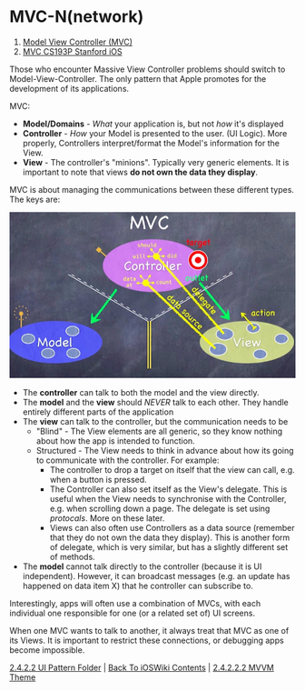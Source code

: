 # MVC-N(network)

1. [Model View Controller (MVC)](https://daddycoding.com/2021/06/07/model-view-controller-mvc/)
2. [MVC CS193P Stanford iOS](https://github.com/eldaroid/CS193P-Stanford-iOS-lectures/blob/master/Lecture%202%20-%20MVC/Lecture%202%20-%20MVC.md)

Those who encounter Massive View Controller problems should switch to Model-View-Controller. The only pattern that Apple promotes for the development of its applications.

MVC:

* **Model/Domains** - *What* your application is, but not *how* it's displayed
* **Controller** - *How* your Model is presented to the user. (UI Logic). More properly, Controllers interpret/format the Model's information for the View.
* **View** - The controller's "minions". Typically very generic elements. It is important to note that views **do not own the data they display**.

MVC is about managing the communications between these different types. The keys are:

![alt text](https://github.com/eldaroid/pictures/blob/master/Swift/MVC.jpg?raw=true)

* The **controller** can talk to both the model and the view directly.
* The **model** and the **view** should *NEVER* talk to each other. They handle entirely different parts of the application
* The **view** can talk to the controller, but the communication needs to be 
    * "Blind" - The View elements are all generic, so they know nothing about how the app is intended to function.
    * Structured - The View needs to think in advance about how its going to communicate with the controller. For example:
      *  The controller to drop a target on itself that the view can call, e.g. when a button is pressed.
      *  The Controller can also set itself as the View's delegate. This is useful when the View needs to synchronise with the Controller, e.g. when scrolling down a page. The delegate is set using *protocals*. More on these later.
      *  Views can also often use Controllers as a data source (remember that they do not own the data they display). This is another form of delegate, which is very similar, but has a slightly different set of methods.
 *  The **model** cannot talk directly to the controller (because it is UI independent). However, it can broadcast messages (e.g. an update has happened on data item X) that he controller can subscribe to.

Interestingly, apps will often use a combination of MVCs, with each individual one responsible for one (or a related set of) UI screens.

When one MVC wants to talk to another, it always treat that MVC as one of its Views. It is important to restrict these connections, or debugging apps become impossible.

[2.4.2.2 UI Pattern Folder](../2.4.2.2%20UIPattern/) | [Back To iOSWiki Contents](https://github.com/eldaroid/iOSWiki) | [2.4.2.2.2 MVVM Theme](./2.4.2.2.2%20MVVM.md)
